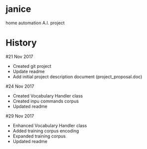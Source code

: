 # janice
home automation A.I. project

History
=======
#21 Nov 2017
- Created git project
- Update readme
- Add initial project description document (project_proposal.doc)

#24 Nov 2017
- Created Vocabulary Handler class
- Created inpu commands corpus
- Updated readme

#29 Nov 2017
- Enhanced Vocabulary Handler class
- Added training corpus encoding
- Expanded training corpus
- Updated readme
